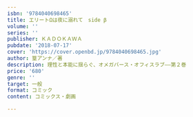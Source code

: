 ```yaml
---
isbn: '9784040698465'
title: エリートΩは夜に溺れて　side β
volume: ''
series: ''
publisher: ＫＡＤＯＫＡＷＡ
pubdate: '2018-07-17'
cover: 'https://cover.openbd.jp/9784040698465.jpg'
author: 篁アンナ／著
description: 理性と本能に揺らぐ、オメガバース・オフィスラブ――第２巻
price: '680'
genre: ''
target: 一般
format: コミック
content: コミックス・劇画

---
```

